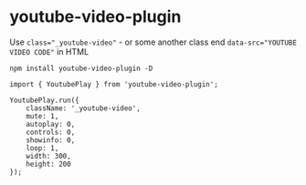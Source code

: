 # youtube-video-plugin
Use `class="_youtube-video"` - or some another class end `data-src="YOUTUBE VIDEO CODE"` in HTML

`npm install youtube-video-plugin -D`

```
import { YoutubePlay } from 'youtube-video-plugin';

YoutubePlay.run({
    className: '_youtube-video',
    mute: 1,
    autoplay: 0,
    controls: 0,
    showinfo: 0,
    loop: 1,
    width: 300,
    height: 200
});
```
